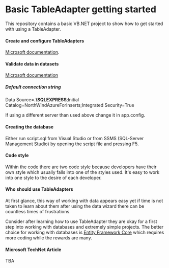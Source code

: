 # Basic TableAdapter getting started

This repository contains a basic VB.NET project to show how to get started with using a TableAdapter.

#### Create and configure TableAdapters

[Microsoft documentation](https://docs.microsoft.com/en-us/visualstudio/data-tools/create-and-configure-tableadapters?view=vs-2019).

#### Validate data in datasets

[Microsoft documentation](https://docs.microsoft.com/en-us/visualstudio/data-tools/validate-data-in-datasets?view=vs-2019)


##### Default connection string

Data Source=**.\SQLEXPRESS**;Initial Catalog=NorthWindAzureForInserts;Integrated Security=True

If using a different server than used above change it in app.config.

#### Creating the database
Either run script.sql from Visual Studio or from SSMS (SQL-Server Management Studio) by opening the script file and pressing F5.

#### Code style
Within the code there are two code style because developers have their own style which usually falls into one of the styles used. It's easy to work into one style to the desire of each developer.

#### Who should use TableAdapters
At first glance, this way of working with data appears easy yet if time is not taken to learn about them after using the data wizard there can be countless times of frustrations.

Consider after learning how to use TableAdapter they are okay for a first step into working with databases and extremely simple projects. The better choice for working with databases is [Entity Framework Core](https://docs.microsoft.com/en-us/ef/core/) which requires more coding while the rewards are many.

#### Microsoft TechNet Article

TBA



